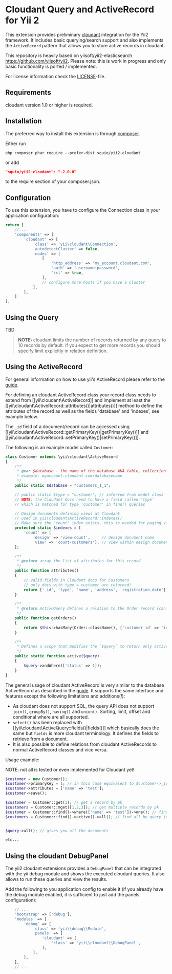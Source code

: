 Cloudant Query and ActiveRecord for Yii 2
==============================================

This extension provides preliminary [cloudant](http://www.cloudant.com/) integration for the Yii2 framework.
It includes basic querying/search support and also implements the `ActiveRecord` pattern that allows you to store active records in cloudant.

This repository is heavily based on yiisoft/yii2-elasticsearch <https://github.com/yiisoft/yii2>.
Please note: this is work in progress and only basic functionality is ported / implemented.

For license information check the [LICENSE](LICENSE.md)-file.

Requirements
------------

cloudant version 1.0 or higher is required.

Installation
------------

The preferred way to install this extension is through [composer](http://getcomposer.org/download/).

Either run

```
php composer.phar require --prefer-dist squio/yii2-cloudant
```

or add

```json
"squio/yii2-cloudant": "~2.0.0"
```

to the require section of your composer.json.

Configuration
-------------

To use this extension, you have to configure the Connection class in your application configuration:

```php
return [
    //....
    'components' => [
        'cloudant' => [
            'class' => 'yii\cloudant\Connection',
            'autodetectCluster' => false,
            'nodes' => [
                [
                    'http_address' => 'my_account.cloudant.com',
                    'auth' => 'username:password',
                    'ssl' => true,
                ],
                // configure more hosts if you have a cluster
            ],
        ],
    ]
];
```

Using the Query
---------------

TBD

> **NOTE:** cloudant limits the number of records returned by any query to 10 records by default.
> If you expect to get more records you should specify limit explicitly in relation definition.


Using the ActiveRecord
----------------------

For general information on how to use yii's ActiveRecord please refer to the [guide](https://github.com/yiisoft/yii2/blob/master/docs/guide/db-active-record.md).

For defining an cloudant ActiveRecord class your record class needs to extend from [[yii\cloudant\ActiveRecord]] and
implement at least the [[yii\cloudant\ActiveRecord::attributes()|attributes()]] method to define the attributes of the record as well as the fields 'database' and 'indexes', see example below.

The `_id` field of a document/record can be accessed using [[yii\cloudant\ActiveRecord::getPrimaryKey()|getPrimaryKey()]] and
[[yii\cloudant\ActiveRecord::setPrimaryKey()|setPrimaryKey()]].

The following is an example model called `Customer`:

```php
class Customer extends \yii\cloudant\ActiveRecord
{
    /**
     * @var $database - the name of the database AKA table, collection etc.
     * example: myaccount.cloudant.com/databasename
     */
    public static $database = "customers_1_1";

    // public static $type = "customer"; // inferred from model class
    // NOTE: the Cloudant docs need to have a field called 'type'
    // which is matched for type 'customer' in find() queries

    // Design documents defining views at Cloudant
    // used in yii\cloudant\ActiveRecord::indexes()
    // Make sure the 'count' index exists, this is needed for paging views
    protected static $indexes = [
        'count' => [
            'design' => 'view-count',     // design document name
            'view' => 'count-customers'], // view within design document
    ];

    /**
     * @return array the list of attributes for this record
     */
    public function attributes()
    {
        // valid fields in Cloudant docs for Customers
        // only docs with type = customer are returned!
        return ['_id', 'type', 'name', 'address', 'registration_date'];
    }

    /**
     * @return ActiveQuery defines a relation to the Order record (can be in other database, e.g. redis or sql)
     */
    public function getOrders()
    {
        return $this->hasMany(Order::className(), ['customer_id' => 'id'])->orderBy('id');
    }

    /**
     * Defines a scope that modifies the `$query` to return only active(status = 1) customers
     */
    public static function active($query)
    {
        $query->andWhere(['status' => 1]);
    }
}
```

The general usage of cloudant ActiveRecord is very similar to the database ActiveRecord as described in the
[guide](https://github.com/yiisoft/yii2/blob/master/docs/guide/active-record.md).
It supports the same interface and features except the following limitations and additions(*!*):

- As cloudant does not support SQL, the query API does not support `join()`, `groupBy()`, `having()` and `union()`.
  Sorting, limit, offset and conditional where are all supported.
- `select()` has been replaced with [[yii\cloudant\ActiveQuery::fields()|fields()]] which basically does the same but
  `fields` is more cloudant terminology.
  It defines the fields to retrieve from a document.
- It is also possible to define relations from cloudant ActiveRecords to normal ActiveRecord classes and vice versa.



Usage example:

NOTE: not all is tested or even implemented for Cloudant yet!

```php
$customer = new Customer();
$customer->primaryKey = 1; // in this case equivalent to $customer->_id = 1;
$customer->attributes = ['name' => 'test'];
$customer->save();

$customer = Customer::get(1); // get a record by pk
$customers = Customer::mget([1,2,3]); // get multiple records by pk
$customer = Customer::find()->where(['name' => 'test'])->one(); // find by query, note that you need to configure mapping for this field in order to find records properly
$customers = Customer::find()->active()->all(); // find all by query (using the `active` scope)


$query->all(); // gives you all the documents

etc...
```


Using the cloudant DebugPanel
----------------------------------

The yii2 cloudant extensions provides a `DebugPanel` that can be integrated with the yii debug module
and shows the executed cloudant queries. It also allows to run these queries
and view the results.

Add the following to you application config to enable it (if you already have the debug module
enabled, it is sufficient to just add the panels configuration):

```php
    // ...
    'bootstrap' => ['debug'],
    'modules' => [
        'debug' => [
            'class' => 'yii\\debug\\Module',
            'panels' => [
                'cloudant' => [
                    'class' => 'yii\\cloudant\\DebugPanel',
                ],
            ],
        ],
    ],
    // ...
```
